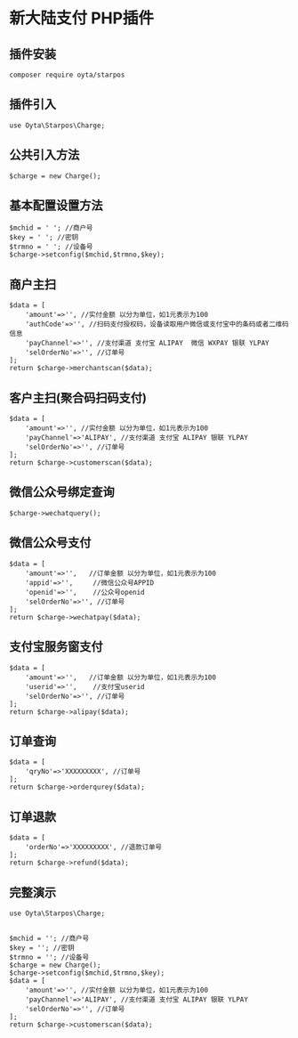 # 新大陆支付 PHP插件

## 插件安装

~~~
composer require oyta/starpos
~~~

## 插件引入

~~~
use Oyta\Starpos\Charge;
~~~

## 公共引入方法

~~~
$charge = new Charge();
~~~

## 基本配置设置方法

~~~
$mchid = ' '; //商户号
$key = ' '; //密钥
$trmno = ' '; //设备号
$charge->setconfig($mchid,$trmno,$key);
~~~

## 商户主扫
~~~
$data = [
    'amount'=>'', //实付金额 以分为单位，如1元表示为100
    'authCode'=>'', //扫码支付授权码，设备读取用户微信或支付宝中的条码或者二维码信息
    'payChannel'=>'', //支付渠道 支付宝 ALIPAY  微信 WXPAY 银联 YLPAY
    'selOrderNo'=>'', //订单号
];
return $charge->merchantscan($data);
~~~

## 客户主扫(聚合码扫码支付)
~~~
$data = [
    'amount'=>'', //实付金额 以分为单位，如1元表示为100
    'payChannel'=>'ALIPAY', //支付渠道 支付宝 ALIPAY 银联 YLPAY
    'selOrderNo'=>'', //订单号
];
return $charge->customerscan($data);
~~~


## 微信公众号绑定查询
~~~
$charge->wechatquery();
~~~

## 微信公众号支付
~~~
$data = [
    'amount'=>'',   //订单金额 以分为单位，如1元表示为100
    'appid'=>'',     //微信公众号APPID
    'openid'=>'',    //公众号openid
    'selOrderNo'=>'', //订单号
];
return $charge->wechatpay($data);
~~~


## 支付宝服务窗支付
~~~
$data = [
    'amount'=>'',   //订单金额 以分为单位，如1元表示为100
    'userid'=>'',    //支付宝userid
    'selOrderNo'=>'', //订单号
];
return $charge->alipay($data);
~~~


## 订单查询
~~~
$data = [
    'qryNo'=>'XXXXXXXXX', //订单号
];
return $charge->orderqurey($data);
~~~

## 订单退款
~~~
$data = [
    'orderNo'=>'XXXXXXXXX', //退款订单号
];
return $charge->refund($data);
~~~

## 完整演示
~~~
use Oyta\Starpos\Charge;


$mchid = ''; //商户号
$key = ''; //密钥
$trmno = ''; //设备号
$charge = new Charge();
$charge->setconfig($mchid,$trmno,$key);
$data = [
    'amount'=>'', //实付金额 以分为单位，如1元表示为100
    'payChannel'=>'ALIPAY', //支付渠道 支付宝 ALIPAY 银联 YLPAY
    'selOrderNo'=>'', //订单号
];
return $charge->customerscan($data);
~~~
